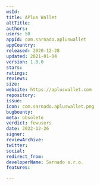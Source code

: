 ```yaml
---
wsId: 
title: APlus Wallet
altTitle: 
authors: 
users: 50
appId: com.sarnado.apluswallet
appCountry: 
released: 2020-12-28
updated: 2021-01-04
version: 1.0.0
stars: 
ratings: 
reviews: 
size: 
website: https://apluswallet.com
repository: 
issue: 
icon: com.sarnado.apluswallet.png
bugbounty: 
meta: obsolete
verdict: fewusers
date: 2022-12-26
signer: 
reviewArchive: 
twitter: 
social: 
redirect_from: 
developerName: Sarnado s.r.o.
features: 

---
```


